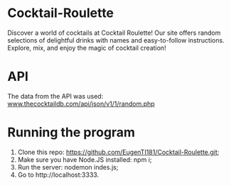 # Cocktail-Roulette
Discover a world of cocktails at Cocktail Roulette! Our site offers random selections of delightful drinks with names and easy-to-follow instructions. Explore, mix, and enjoy the magic of cocktail creation!
# API
The data from the API was used: www.thecocktaildb.com/api/json/v1/1/random.php
# Running the program
1. Clone this repo: https://github.com/EugenTI181/Cocktail-Roulette.git;
2. Make sure you have Node.JS installed: npm i;
3. Run the server: nodemon indes.js;
4. Go to http://localhost:3333.
